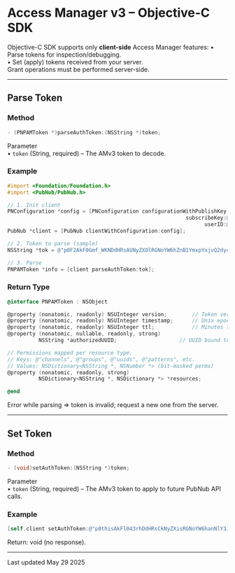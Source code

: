 # Access Manager v3 – Objective-C SDK

Objective-C SDK supports only **client-side** Access Manager features:
• Parse tokens for inspection/debugging.  
• Set (apply) tokens received from your server.  
Grant operations must be performed server-side.

---

## Parse Token

### Method

```objective-c
- (PNPAMToken *)parseAuthToken:(NSString *)token;
```

Parameter  
• `token` (String, required) – The AMv3 token to decode.

### Example

```objective-c
#import <Foundation/Foundation.h>
#import <PubNub/PubNub.h>

// 1. Init client
PNConfiguration *config = [PNConfiguration configurationWithPublishKey:@"demo"
                                                         subscribeKey:@"demo"
                                                               userID:@"testUser"];
PubNub *client = [PubNub clientWithConfiguration:config];

// 2. Token to parse (sample)
NSString *tok = @"p0F2AkF0Gmf_WKNDdHRsAUNyZXOlRGNoYW6hZnB1YmxpYxjvQ2dycKBDc3BjoEN1c3KgRHV1aWShcXBhbV9jY3BfY2hhdF91c2VyGGhDcGF0pURjaGFuoENncnCgQ3NwY6BDdXNyoER1dWlkoERtZXRhoENzaWdYIGT644KqTNFo-dk773m0OtXOaiRr-ngXe0wJ3c0A-v89";

// 3. Parse
PNPAMToken *info = [client parseAuthToken:tok];
```

### Return Type

```objective-c
@interface PNPAMToken : NSObject

@property (nonatomic, readonly) NSUInteger version;        // Token version
@property (nonatomic, readonly) NSUInteger timestamp;      // Unix epoch (sec)
@property (nonatomic, readonly) NSUInteger ttl;            // Minutes till expiry
@property (nonatomic, nullable, readonly, strong)
          NSString *authorizedUUID;                    // UUID bound to token

// Permissions mapped per resource type.
// Keys: @"channels", @"groups", @"uuids", @"patterns", etc.
// Values: NSDictionary<NSString *, NSNumber *> (bit-masked perms)
@property (nonatomic, readonly, strong)
          NSDictionary<NSString *, NSDictionary *> *resources;

@end
```

Error while parsing ⇒ token is invalid; request a new one from the server.

---

## Set Token

### Method

```objective-c
- (void)setAuthToken:(NSString *)token;
```

Parameter  
• `token` (String, required) – The AMv3 token to apply to future PubNub API calls.

### Example

```objective-c
[self.client setAuthToken:@"p0thisAkFl043rhDdHRsCkNyZXisRGNoYW6hanNlY3JldAFDZ3Jwsample3KgQ3NwY6BDcGF0pERjaGFuoENnctokenVzcqBDc3BjoERtZXRhoENzaWdYIGOAeTyWGJI"];
```

Return: void (no response).

---

Last updated May 29 2025